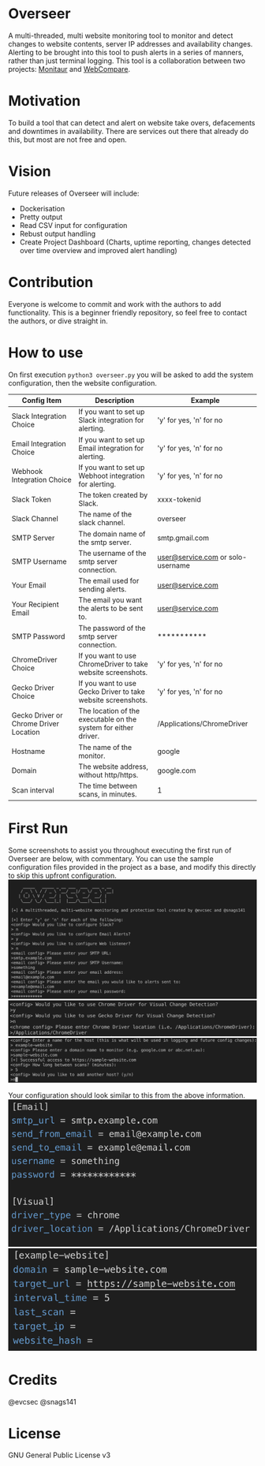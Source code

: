# Overseer
A multi-threaded, multi website monitoring tool to monitor and detect changes to website contents, server IP addresses and availability changes. Alerting to be brought into this tool to push alerts in a series of manners, rather than just terminal logging.
This tool is a collaboration between two projects: [Monitaur](https://github.com/evcsec/monitaur) and [WebCompare](https://github.com/evcsec/webcompare).

# Motivation
To build a tool that can detect and alert on website take overs, defacements and downtimes in availability. There are services out there that already do this, but most are not free and open.

# Vision
Future releases of Overseer will include:
- Dockerisation
- Pretty output
- Read CSV input for configuration
- Rebust output handling
- Create Project Dashboard (Charts, uptime reporting, changes detected over time overview and improved alert handling)

# Contribution
Everyone is welcome to commit and work with the authors to add functionality. This is a beginner friendly repository, so feel free to contact the authors, or dive straight in.

# How to use
On first execution `python3 overseer.py` you will be asked to add the system configuration, then the website configuration.

| Config Item | Description | Example |
| --- | --- | --- |
| Slack Integration Choice | If you want to set up Slack integration for alerting. | 'y' for yes, 'n' for no |
| Email Integration Choice | If you want to set up Email integration for alerting. | 'y' for yes, 'n' for no |
| Webhook Integration Choice | If you want to set up Webhoot integration for alerting. | 'y' for yes, 'n' for no |
| Slack Token | The token created by Slack. | xxxx-tokenid |
| Slack Channel | The name of the slack channel. | overseer |
| SMTP Server | The domain name of the smtp server. | smtp.gmail.com |
| SMTP Username | The username of the smtp server connection. | user@service.com or solo-username |
| Your Email | The email used for sending alerts. | user@service.com |
| Your Recipient Email | The email you want the alerts to be sent to. | user@service.com |
| SMTP Password | The password of the smtp server connection. | *********** |
| ChromeDriver Choice | If you want to use ChromeDriver to take website screenshots. | 'y' for yes, 'n' for no |
| Gecko Driver Choice | If you want to use Gecko Driver to take website screenshots. | 'y' for yes, 'n' for no |
| Gecko Driver or Chrome Driver Location | The location of the executable on the system for either driver. | /Applications/ChromeDriver |
| Hostname | The name of the monitor. | google |
| Domain | The website address, without http/https. | google.com |
| Scan interval | The time between scans, in minutes. | 1 |

# First Run
Some screenshots to assist you throughout executing the first run of Overseer are below, with commentary. You can use the sample configuration files provided in the project as a base, and modify this directly to skip this upfront configuration.
![Start Overseer and follow the prompts, entering your choice of integration](/img/SettingUpEmailConfig.png?raw=true)
![Setup Visual Driver](/img/SettingUpVisualDriver.png?raw=true)
![Setup Your Website Monitor](/img/SettingUpWebsiteConfig.png?raw=true)

Your configuration should look similar to this from the above information.
![System Configuration](/img/SampleSystemConfiguration.png?raw=true)
![Website Configuration](/img/ExampleWebsiteSetup.png?raw=true)


# Credits
@evcsec
@snags141

# License
GNU General Public License v3
